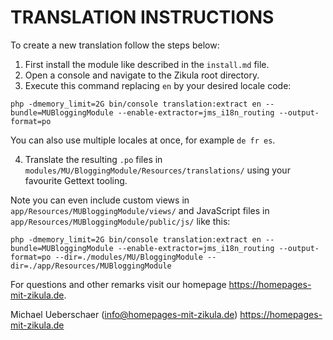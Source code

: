 # TRANSLATION INSTRUCTIONS

To create a new translation follow the steps below:

1. First install the module like described in the `install.md` file.
2. Open a console and navigate to the Zikula root directory.
3. Execute this command replacing `en` by your desired locale code:

`php -dmemory_limit=2G bin/console translation:extract en --bundle=MUBloggingModule --enable-extractor=jms_i18n_routing --output-format=po`

You can also use multiple locales at once, for example `de fr es`.

4. Translate the resulting `.po` files in `modules/MU/BloggingModule/Resources/translations/` using your favourite Gettext tooling.

Note you can even include custom views in `app/Resources/MUBloggingModule/views/` and JavaScript files in `app/Resources/MUBloggingModule/public/js/` like this:

`php -dmemory_limit=2G bin/console translation:extract en --bundle=MUBloggingModule --enable-extractor=jms_i18n_routing --output-format=po --dir=./modules/MU/BloggingModule --dir=./app/Resources/MUBloggingModule`

For questions and other remarks visit our homepage https://homepages-mit-zikula.de.

Michael Ueberschaer (info@homepages-mit-zikula.de)
https://homepages-mit-zikula.de
